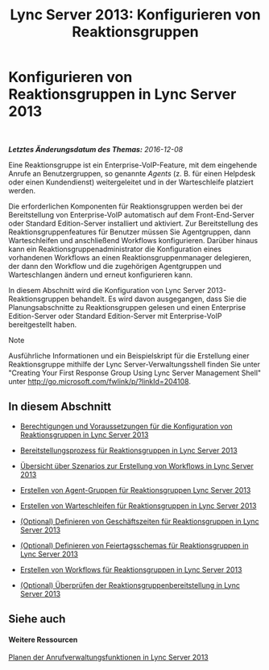 ﻿---
title: 'Lync Server 2013: Konfigurieren von Reaktionsgruppen'
TOCTitle: Konfigurieren von Reaktionsgruppen
ms:assetid: c56db929-cb21-4af0-be3f-c8f807b78a5a
ms:mtpsurl: https://technet.microsoft.com/de-de/library/JJ205249(v=OCS.15)
ms:contentKeyID: 49295346
ms.date: 12/10/2016
mtps_version: v=OCS.15
ms.translationtype: HT
---

# Konfigurieren von Reaktionsgruppen in Lync Server 2013

 

_**Letztes Änderungsdatum des Themas:** 2016-12-08_

Eine Reaktionsgruppe ist ein Enterprise-VoIP-Feature, mit dem eingehende Anrufe an Benutzergruppen, so genannte *Agents* (z. B. für einen Helpdesk oder einen Kundendienst) weitergeleitet und in der Warteschleife platziert werden.

Die erforderlichen Komponenten für Reaktionsgruppen werden bei der Bereitstellung von Enterprise-VoIP automatisch auf dem Front-End-Server oder Standard Edition-Server installiert und aktiviert. Zur Bereitstellung des Reaktionsgruppenfeatures für Benutzer müssen Sie Agentgruppen, dann Warteschleifen und anschließend Workflows konfigurieren. Darüber hinaus kann ein Reaktionsgruppenadministrator die Konfiguration eines vorhandenen Workflows an einen Reaktionsgruppenmanager delegieren, der dann den Workflow und die zugehörigen Agentgruppen und Warteschlangen ändern und erneut konfigurieren kann.

In diesem Abschnitt wird die Konfiguration von Lync Server 2013- Reaktionsgruppen behandelt. Es wird davon ausgegangen, dass Sie die Planungsabschnitte zu Reaktionsgruppen gelesen und einen Enterprise Edition-Server oder Standard Edition-Server mit Enterprise-VoIP bereitgestellt haben.


> [!NOTE]
> Ausführliche Informationen und ein Beispielskript für die Erstellung einer Reaktionsgruppe mithilfe der Lync Server-Verwaltungsshell finden Sie unter "Creating Your First Response Group Using Lync Server Management Shell" unter <A href="http://go.microsoft.com/fwlink/p/?linkid=204108">http://go.microsoft.com/fwlink/p/?linkId=204108</A>.



## In diesem Abschnitt

  - [Berechtigungen und Voraussetzungen für die Konfiguration von Reaktionsgruppen in Lync Server 2013](lync-server-2013-response-group-configuration-permissions-and-prerequisites.md)

  - [Bereitstellungsprozess für Reaktionsgruppen in Lync Server 2013](lync-server-2013-deployment-process-for-response-group.md)

  - [Übersicht über Szenarios zur Erstellung von Workflows in Lync Server 2013](lync-server-2013-overview-of-workflow-creation-scenarios.md)

  - [Erstellen von Agent-Gruppen für Reaktionsgruppen Lync Server 2013](lync-server-2013-create-response-group-agent-groups.md)

  - [Erstellen von Warteschleifen für Reaktionsgruppen in Lync Server 2013](lync-server-2013-create-response-group-queues.md)

  - [(Optional) Definieren von Geschäftszeiten für Reaktionsgruppen in Lync Server 2013](lync-server-2013-optional-define-response-group-business-hours.md)

  - [(Optional) Definieren von Feiertagsschemas für Reaktionsgruppen in Lync Server 2013](lync-server-2013-optional-define-response-group-holiday-sets.md)

  - [Erstellen von Workflows für Reaktionsgruppen in Lync Server 2013](lync-server-2013-create-response-group-workflows.md)

  - [(Optional) Überprüfen der Reaktionsgruppenbereitstellung in Lync Server 2013](lync-server-2013-optional-verify-response-group-deployment.md)

## Siehe auch

#### Weitere Ressourcen

[Planen der Anrufverwaltungsfunktionen in Lync Server 2013](lync-server-2013-planning-for-call-management-features.md)


